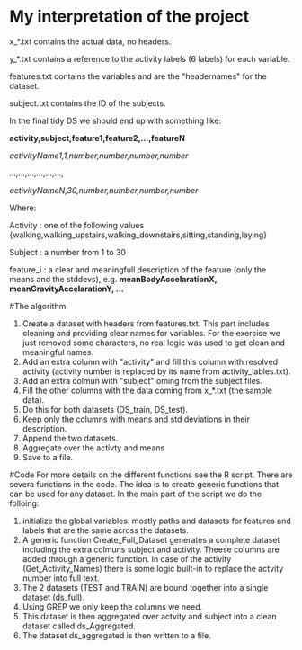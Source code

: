 # My interpretation of the project

x_*.txt contains the actual data, no headers.

y_*.txt contains a reference to the activity labels (6 labels) for each variable.

features.txt contains the variables and are the "headernames" for the dataset.

subject.txt contains the ID of the subjects.

In the final tidy DS we should end up with something like:

**activity,subject,feature1,feature2,...,featureN**

*activityName1,1,number,number,number,number*

*...,...,...,...,...,...,*

*activityNameN,30,number,number,number,number*

Where:

Activity  : one of the following values {walking,walking_upstairs,walking_downstairs,sitting,standing,laying}

Subject   : a number from 1 to 30

feature_i : a clear and meaningfull description of the feature (only the means and the stddevs), e.g. **meanBodyAccelarationX, meanGravityAccelarationY, ...**

#The algorithm

1. Create a dataset with headers from features.txt. This part includes cleaning and providing clear names for variables. For the exercise we just removed some characters, no real logic was used to get clean and meaningful names.
2. Add an extra column with "activity" and fill this column with resolved activity (activity number is replaced by its name from activity_lables.txt).
3. Add an extra colmun with "subject" oming from the subject files.
4. Fill the other columns with the data coming from x_*.txt (the sample data).
5. Do this for both datasets (DS_train, DS_test).
6. Keep only the columns with means and std deviations in their description.
7. Append the two datasets.
8. Aggregate over the activty and means
9. Save to a file.

#Code
For more details on the different functions see the R script.
There are severa functions in the code. The idea is to create generic functions that can be used for any dataset.
In the main part of the script we do the folloing:
1. initialize the global variables: mostly paths and datasets for features and labels that are the same across the datasets.
2. A generic function Create_Full_Dataset generates a complete dataset including the extra colmuns subject and activity. Theese columns are added through a generic function. In case of the activity (Get_Activity_Names) there  is some logic built-in to replace the actvity number into full text.
3. The 2 datasets (TEST and TRAIN) are bound together into a single dataset (ds_full).
4. Using GREP we only keep the columns we need.
5. This dataset is then aggregated over actvity and subject into a clean dataset called ds_Aggregated.
6. The dataset ds_aggregated is then written to a file.
